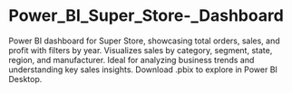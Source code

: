 # Power_BI_Super_Store-_Dashboard
Power BI dashboard for Super Store, showcasing total orders, sales, and profit with filters by year. Visualizes sales by category, segment, state, region, and manufacturer. Ideal for analyzing business trends and understanding key sales insights. Download .pbix to explore in Power BI Desktop.
